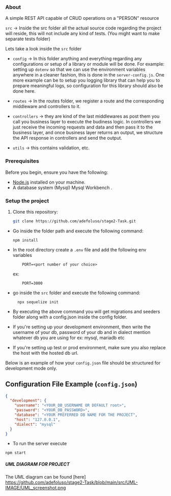 ### <a name="about">About</a>

A simple REST API capable of CRUD operations on a "PERSON" resource

`src` -> Inside the src folder all the actual source code regarding the project will reside, this will not include any kind of tests. (You might want to make separate tests folder)

Lets take a look inside the `src` folder

- `config` -> In this folder anything and everything regarding any configurations or setup of a library or module will be done. For example: setting up `dotenv` so that we can use the environment variables anywhere in a cleaner fashion, this is done in the `server-config.js`. One more example can be to setup you logging library that can help you to prepare meaningful logs, so configuration for this library should also be done here.

- `routes` -> In the routes folder, we register a route and the corresponding middleware and controllers to it.

- `controllers` -> they are kind of the last middlewares as post them you call you business layer to execute the budiness logic. In controllers we just receive the incoming requests and data and then pass it to the business layer, and once business layer returns an output, we structure the API response in controllers and send the output.


- `utils` -> this contains validation, etc.

### Prerequisites

Before you begin, ensure you have the following:

- [Node.js](https://nodejs.org/) installed on your machine.
- A database system (Mysql) Mysql Workbench .

### Setup the project

1. Clone this repository:

   ```bash
   git clone https://github.com/adefoluso/stage2-Task.git
   ```

- Go inside the folder path and execute the following command:

  ```
  npm install
  ```

- In the root directory create a `.env` file and add the following env variables

    ```
        PORT=<port number of your choice>
    ```

    ex:

    ```
        PORT=3000
    ```

- go inside the `src` folder and execute the following command:

    ```
      npx sequelize init
    ```

- By executing the above command you will get migrations and seeders folder along with a config.json inside the config folder.
- If you're setting up your development environment, then write the username of your db, password of your db and in dialect mention whatever db you are using for ex: mysql, mariadb etc
- If you're setting up test or prod environment, make sure you also replace the host with the hosted db url.

Below is an example of how your `config.json` file should be structured for development mode only.

## Configuration File Example (`config.json`)

```json
{
  "development": {
    "username": "<YOUR_DB_USERNAME OR DEFAULT root>",
    "password": "<YOUR_DB_PASSWORD>",
    "database": "<YOUR PREFERRED DB NAME FOR THE PROJECT",
    "host": "127.0.0.1",
    "dialect": "mysql"
  }
}

```

- To run the server execute

 ```
 npm start
 ```

##### UML DIAGRAM FOR PROJECT
The UML diagram can be found [here] <https://github.com/adefoluso/stage2-Task/blob/main/src/UML-IMAGE/UML_screenshot.png>
